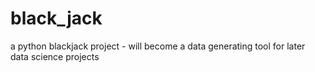 # black_jack
a python blackjack project - will become a data generating tool for later data science projects

